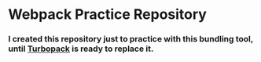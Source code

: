 <h1>Webpack Practice Repository</h1>


### I created this repository just to practice with this bundling tool, until [Turbopack](https://turbo.build/pack) is ready to replace it.
